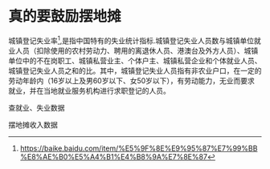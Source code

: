 # 真的要鼓励摆地摊
城镇登记失业率[^1],是指中国特有的失业统计指标.城镇登记失业人员数与城镇单位就业人员（扣除使用的农村劳动力、聘用的离退休人员、港澳台及外方人员）、城镇单位中的不在岗职工、城镇私营业主、个体户主、城镇私营企业和个体就业人员、城镇登记失业人员之和的比。其中，城镇登记失业人员指有非农业户口，在一定的劳动年龄内（16岁以上及男60岁以下、女50岁以下），有劳动能力，无业而要求就业，并在当地就业服务机构进行求职登记的人员。

查就业、失业数据


摆地摊收入数据


[^1]: https://baike.baidu.com/item/%E5%9F%8E%E9%95%87%E7%99%BB%E8%AE%B0%E5%A4%B1%E4%B8%9A%E7%8E%87